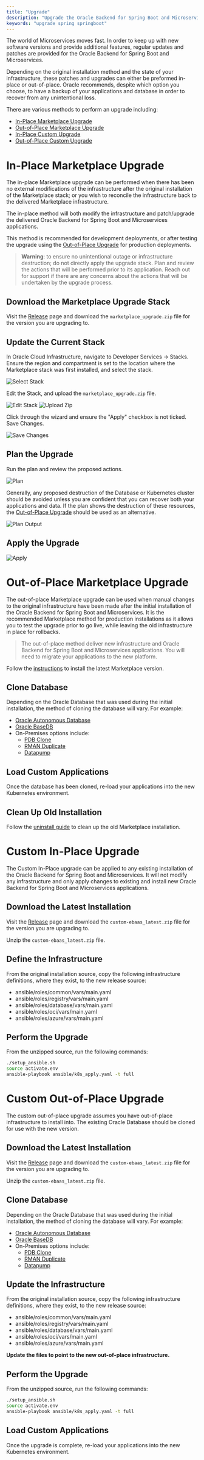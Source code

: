 ```yaml
---
title: "Upgrade"
description: "Upgrade the Oracle Backend for Spring Boot and Microservices"
keywords: "upgrade spring springboot"
---
```

The world of Microservices moves fast.  In order to keep up with new software versions and provide additional features, regular updates and patches are provided for the Oracle Backend for Spring Boot and Microservices.  

Depending on the original installation method and the state of your infrastructure, these patches and upgrades can either be preformed in-place or out-of-place.  Oracle recommends, despite which option you choose, to have a backup of your applications and database in order to recover from any unintentional loss.

There are various methods to perform an upgrade including:
* [In-Place Marketplace Upgrade](#in-place-marketplace-upgrade)
* [Out-of-Place Marketplace Upgrade](#out-of-place-marketplace-upgrade)
* [In-Place Custom Upgrade](#custom-in-place-upgrade)
* [Out-of-Place Custom Upgrade](#custom-out-of-place-upgrade)

# In-Place Marketplace Upgrade

The in-place Marketplace upgrade can be performed when there has been no external modifications of the infrastructure after the original installation of the Marketplace stack; or you wish to reconcile the infrastructure back to the delivered Marketplace infrastructure.

The in-place method will both modify the infrastructure and patch/upgrade the delivered Oracle Backend for Spring Boot and Microservices applications. 

This method is recommended for development deployments, or after testing the upgrade using the [Out-of-Place Upgrade](#out-of-place-marketplace-upgrade) for production deployments.

> **Warning**: to ensure no unintentional outage or infrastructure destruction; do not directly apply the upgrade stack.  Plan and review the actions that will be performed prior to its application.  Reach out for support if there are any concerns about the actions that will be undertaken by the upgrade process.

## Download the Marketplace Upgrade Stack

Visit the [Release](https://github.com/oracle/microservices-datadriven/releases/) page and download the `marketplace_upgrade.zip` file for the version you are upgrading to.

## Update the Current Stack

In Oracle Cloud Infrastructure, navigate to Developer Services -> Stacks.  Ensure the region and compartment is set to the location where the Marketplace stack was first installed, and select the stack.

![Select Stack](images/upgrade_select_stack.png)

Edit the Stack, and upload the `marketplace_upgrade.zip` file.  

![Edit Stack](images/edit_stack.png)
![Upload Zip](images/upload_zip.png)

Click through the wizard and ensure the "Apply" checkbox is not ticked.  Save Changes.

![Save Changes](images/save_changes.png)

## Plan the Upgrade

Run the plan and review the proposed actions.

![Plan](images/plan.png)

Generally, any proposed destruction of the Database or Kubernetes cluster should be avoided unless you are confident that you can recover both your applications and data.  If the plan shows the destruction of these resources, the [Out-of-Place Upgrade](#out-of-place-marketplace-upgrade) should be used as an alternative.

![Plan Output](images/plan_output.png)

## Apply the Upgrade

![Apply](images/apply_upgrade.png)

# Out-of-Place Marketplace Upgrade

The out-of-place Marketplace upgrade can be used when manual changes to the original infrastructure have been made after the initial installation of the Oracle Backend for Spring Boot and Microservices.  It is the recommended Marketplace method for production installations as it allows you to test the upgrade prior to go live, while leaving the old infrastructure in place for rollbacks.

> The out-of-place method deliver new infrastructure and Oracle Backend for Spring Boot and Microservices applications. You will need to migrate your applications to the new platform.

Follow the [instructions](../setup/) to install the latest Marketplace version.

## Clone Database

Depending on the Oracle Database that was used during the initial installation, the method of cloning the database will vary.  For example:

* [Oracle Autonomous Database](https://docs.oracle.com/en/cloud/paas/autonomous-database/serverless/adbsb/clone-autonomous-database.html)
* [Oracle BaseDB](https://docs.oracle.com/en-us/iaas/base-database/doc/clone-db-system.html)
* On-Premises options include:
    * [PDB Clone](https://docs.oracle.com/en/database/oracle/oracle-database/21/multi/cloning-a-pdb.html)
    * [RMAN Duplicate](https://docs.oracle.com/en-us/iaas/Content/Database/Tasks/mig-rman-duplicate-active-database.htm)
    * [Datapump](https://docs.oracle.com/en/database/oracle/oracle-database/19/sutil/oracle-data-pump-overview.html)

## Load Custom Applications

Once the database has been cloned, re-load your applications into the new Kubernetes environment.

## Clean Up Old Installation

Follow the [uninstall guide](../uninstall/) to clean up the old Marketplace installation.

# Custom In-Place Upgrade

The Custom In-Place upgrade can be applied to any existing installation of the Oracle Backend for Spring Boot and Microservices.  It will not modify any infrastructure and only apply changes to existing and install new Oracle Backend for Spring Boot and Microservices applications.

## Download the Latest Installation

Visit the [Release](https://github.com/oracle/microservices-datadriven/releases/) page and download the `custom-ebaas_latest.zip` file for the version you are upgrading to.

Unzip the `custom-ebaas_latest.zip` file.

## Define the Infrastructure

From the original installation source, copy the following infrastructure definitions, where they exist, to the new release source:

* ansible/roles/common/vars/main.yaml
* ansible/roles/registry/vars/main.yaml
* ansible/roles/database/vars/main.yaml
* ansible/roles/oci/vars/main.yaml
* ansible/roles/azure/vars/main.yaml

## Perform the Upgrade

From the unzipped source, run the following commands:

```bash
./setup_ansible.sh
source activate.env
ansible-playbook ansible/k8s_apply.yaml -t full
```

# Custom Out-of-Place Upgrade

The custom out-of-place upgrade assumes you have out-of-place infrastructure to install into.  The existing Oracle Database should be cloned for use with the new version.

## Download the Latest Installation

Visit the [Release](https://github.com/oracle/microservices-datadriven/releases/) page and download the `custom-ebaas_latest.zip` file for the version you are upgrading to.

Unzip the `custom-ebaas_latest.zip` file.

## Clone Database

Depending on the Oracle Database that was used during the initial installation, the method of cloning the database will vary.  For example:

* [Oracle Autonomous Database](https://docs.oracle.com/en/cloud/paas/autonomous-database/serverless/adbsb/clone-autonomous-database.html)
* [Oracle BaseDB](https://docs.oracle.com/en-us/iaas/base-database/doc/clone-db-system.html)
* On-Premises options include:
    * [PDB Clone](https://docs.oracle.com/en/database/oracle/oracle-database/21/multi/cloning-a-pdb.html)
    * [RMAN Duplicate](https://docs.oracle.com/en-us/iaas/Content/Database/Tasks/mig-rman-duplicate-active-database.htm)
    * [Datapump](https://docs.oracle.com/en/database/oracle/oracle-database/19/sutil/oracle-data-pump-overview.html)

## Update the Infrastructure

From the original installation source, copy the following infrastructure definitions, where they exist, to the new release source:

* ansible/roles/common/vars/main.yaml
* ansible/roles/registry/vars/main.yaml
* ansible/roles/database/vars/main.yaml
* ansible/roles/oci/vars/main.yaml
* ansible/roles/azure/vars/main.yaml

**Update the files to point to the new out-of-place infrastructure.**

## Perform the Upgrade

From the unzipped source, run the following commands:

```bash
./setup_ansible.sh
source activate.env
ansible-playbook ansible/k8s_apply.yaml -t full
```

## Load Custom Applications

Once the upgrade is complete, re-load your applications into the new Kubernetes environment.